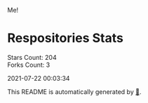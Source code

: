 Me!

# Respositories Stats
Stars Count: 204  
Forks Count: 3

2021-07-22 00:03:34  

This README is automatically generated by [🐰](https://github.com/rnitta/rnitta).
